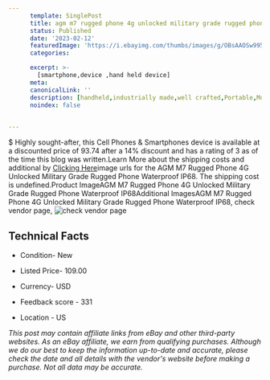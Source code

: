 ```yaml
---
      template: SinglePost
      title: agm m7 rugged phone 4g unlocked military grade rugged phone waterproof ip68
      status: Published
      date: '2023-02-12'
      featuredImage: 'https://i.ebayimg.com/thumbs/images/g/OBsAAOSw995hA7Eb/s-l225.jpg'
      categories: 

      excerpt: >-
        [smartphone,device ,hand held device]
      meta:
      canonicalLink: ''
      description: [handheld,industrially made,well crafted,Portable,Mobile,Compact,Convenient,Lightweight,Maneuverable,Man-portable,Miniature,Carriable,Hand-held,Light,Holdable,Transportable,Mobile device,Pocket-sized,On-the-go,Wireless,Cordless,Compact size,Convenient size, smartphone,device ,hand held device]
      noindex: false

        
---
```

$
    Highly sought-after, this Cell Phones & Smartphones device is available at a discounted price of 93.74 after a 14% discount and has a rating of 3 as of the time this blog was written.Learn More about the shipping costs and additional by [Clicking Here](https://www.ebay.com/itm/313621528716?hash=item49054cc08c%3Ag%3AOBsAAOSw995hA7Eb&mkevt=1&mkcid=1&mkrid=711-53200-19255-0&campid=%253CePNCampaignId%253E&customid=%253CreferenceId%253E&toolid=10049)image urls for the AGM M7 Rugged Phone 4G Unlocked Military Grade Rugged Phone Waterproof IP68. The shipping cost is undefined.Product ImageAGM M7 Rugged Phone 4G Unlocked Military Grade Rugged Phone Waterproof IP68Additional ImagesAGM M7 Rugged Phone 4G Unlocked Military Grade Rugged Phone Waterproof IP68, check vendor page, ![check vendor page](https://origin-galleryplus.ebayimg.com/ws/web/313621528716_2_0_1/225x225.jpg,https://origin-galleryplus.ebayimg.com/ws/web/313621528716_3_0_1/225x225.jpg,https://origin-galleryplus.ebayimg.com/ws/web/313621528716_4_0_1/225x225.jpg,https://origin-galleryplus.ebayimg.com/ws/web/313621528716_5_0_1/225x225.jpg,https://origin-galleryplus.ebayimg.com/ws/web/313621528716_6_0_1/225x225.jpg,https://origin-galleryplus.ebayimg.com/ws/web/313621528716_7_0_1/225x225.jpg,https://origin-galleryplus.ebayimg.com/ws/web/313621528716_8_0_1/225x225.jpg,https://origin-galleryplus.ebayimg.com/ws/web/313621528716_9_0_1/225x225.jpg,https://origin-galleryplus.ebayimg.com/ws/web/313621528716_10_0_1/225x225.jpg)
    
    

 ## Technical Facts 



     
      

 - Condition- New 


      

 - Listed Price- 109.00 


      

 - Currency- USD 


      

 - Feedback score - 331 


      

 - Location - US 


      
      

 *_This post may contain affiliate links from eBay and other third-party websites. As an eBay affiliate, we earn from qualifying purchases. Although we do our best to keep the information up-to-date and accurate, please check the date and all details with the vendor's website before making a purchase. Not all data may be accurate._*



    
    
    
    
    